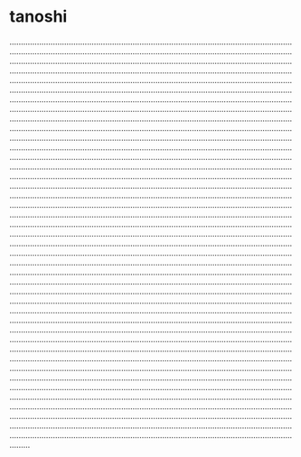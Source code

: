 # tanoshi
.................................................................................................................................................................................................................................................................................................................................................................................................................................................................................................................................................................................................................................................................................................................................................................................................................................................................................................................................................................................................................................................................................................................................................................................................................................................................................................................................................................................................................................................................................................................................................................................................................................................................................................................................................................................................................................................................................................................................................................................................................................................................................................................................................................................................................................................................................................................................................................................................................................................................................................................................................................................................................................................................................................................................................................................................................................................................................................................................................................................................................................................................................................................................................................................................................................................................................................................................................................................................................................................................................................................................................................................................................................................................................................................................................................................................................................................................................................................................................................................................................................................................................................................................................................................................................................................................................................................................................................................................................................................................................................................................................................................................................................................................................................................................................................................................................................................................................................................................................................................................................................................................................................................................................................................................................................................................................................................................................................................................................................
